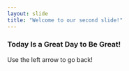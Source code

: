 ```yaml
---
layout: slide
title: "Welcome to our second slide!"
---
```

### Today Is a Great Day to Be Great!
Use the left arrow to go back!
